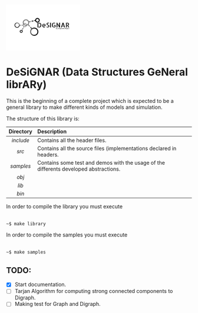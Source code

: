 ![alt text](DeSIGNAR-logo.png)

# DeSiGNAR (Data Structures GeNeral librARy)

This is the beginning of a complete project which is expected to be
a general library to make different kinds of models and simulation.

The structure of this library is:

| Directory        | Description|
| :-------------: |:-------------|
| *include*     | Contains all the header files. |
| *src*      | Contains all the source files (implementations declared in headers.|
| *samples* | Contains some test and demos with the usage of the differents developed abstractions.|
| *obj* | |In this directory will be created all the objects files when you compile the library.|
| *lib* | |When you compile the library, in this directory will be added the file **libDesignar.a.**|
| *bin* | |When you compile the samples, in this directory will be added the binary files to execute.|

In order to compile the library you must execute 

```shell

~$ make library

```
In order to compile the samples you must execute 

```shell

~$ make samples

```

## TODO:

- [x] Start documentation.
- [ ] Tarjan Algorithm for computing strong connected components to Digraph.
- [ ] Making test for Graph and Digraph.
